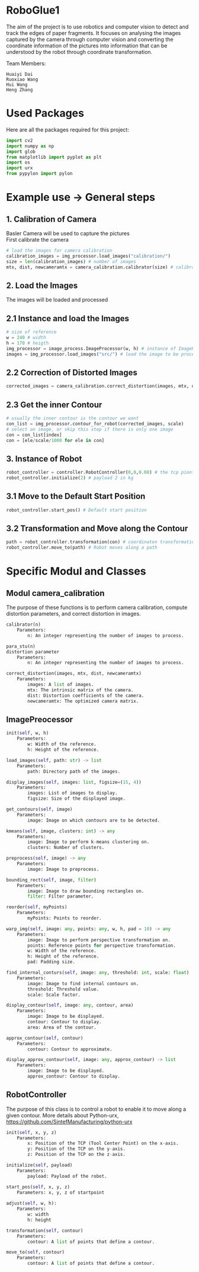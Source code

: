 # RoboGlue1
The aim of the project is to use robotics and computer vision to detect and track the edges of paper fragments. It focuses on analysing the images captured by the camera through computer vision and converting the coordinate information of the pictures into information that can be understood by the robot through coordinate transformation.

Team Members:
```
Huaiyi Dai
Ruoxiao Wang
Hui Wang
Heng Zhang
```

# Used Packages
Here are all the packages required for this project:
```python
import cv2
import numpy as np
import glob
from matplotlib import pyplot as plt
import os
import urx
from pypylon import pylon
```

# Example use -> General steps 
## 1. Calibration of Camera
Basler Camera will be used to capture the pictures  
First calibrate the camera
```python
# load the images for camera calibration
calibration_images = img_processor.load_images("calibration/")
size = len(calibration_images) # number of images
mtx, dist, newcameramtx = camera_calibration.calibrator(size) # calibration parameters
```

## 2. Load the Images 
The images will be loaded and processed
## 2.1 Instance and load the Images
```python
# size of reference
w = 240 # width
h = 170 # heigth
img_processor = image_process.ImageProcessor(w, h) # instance of ImageProcesser()
images = img_processor.load_images("src/") # load the image to be processed
```
## 2.2 Correction of Distorted Images
```python
corrected_images = camera_calibration.correct_distortion(images, mtx, dist, newcameramtx)
```

## 2.3 Get the inner Contour
```python
# usually the inner contour is the contour we want
con_list = img_processor.contour_for_robot(corrected_images, scale)
# select an image, or skip this step if there is only one image
con = con_list[index]
con = [ele/scale/1000 for ele in con]
```

## 3. Instance of Robot
```python
robot_controller = controller.RobotController(0,0,0.08) # the tcp piont (0, 0, 0.08) in metre
robot_controller.initialize(2) # payload 2 in kg
```
## 3.1 Move to the Default Start Position
```python
robot_controller.start_pos() # Default start position
```

## 3.2 Transformation and Move along the Contour
```python
path = robot_controller.transformation(con) # coordinaten transformation from image to robot
robot_controller.move_to(path) # Robot moves along a path
```


# Specific Modul and Classes
## Modul camera_calibration
The purpose of these functions is to perform camera calibration, compute distortion parameters, and correct distortion in images.
```python
calibrator(n)
    Parameters:
        n: An integer representing the number of images to process.

para_stu(n)
distortion parameter
    Parameters:
        n: An integer representing the number of images to process.

correct_distortion(images, mtx, dist, newcameramtx)
    Parameters:
        images: A list of images.
        mtx: The intrinsic matrix of the camera.
        dist: Distortion coefficients of the camera.
        newcameramtx: The optimized camera matrix.
```

## ImagePreocessor
```python
init(self, w, h)
    Parameters:
        w: Width of the reference.
        h: Height of the reference.

load_images(self, path: str) -> list
    Parameters:
        path: Directory path of the images.

display_images(self, images: list, figsize=(15, 4))
    Parameters:
        images: List of images to display.
        figsize: Size of the displayed image.

get_contours(self, image)
    Parameters:
        image: Image on which contours are to be detected.

kmeans(self, image, clusters: int) -> any
    Parameters:
        image: Image to perform k-means clustering on.
        clusters: Number of clusters.

preprocess(self, image) -> any
    Parameters:
        image: Image to preprocess.

bounding_rect(self, image, filter)
    Parameters:
        image: Image to draw bounding rectangles on.
        filter: Filter parameter.

reorder(self, myPoints)
    Parameters:
        myPoints: Points to reorder.

warp_img(self, image: any, points: any, w, h, pad = 10) -> any
    Parameters:
        image: Image to perform perspective transformation on.
        points: Reference points for perspective transformation.
        w: Width of the reference.
        h: Height of the reference.
        pad: Padding size.

find_internal_conturs(self, image: any, threshold: int, scale: float)
    Parameters:
        image: Image to find internal contours on.
        threshold: Threshold value.
        scale: Scale factor.

display_contour(self, image: any, contour, area)
    Parameters:
        image: Image to be displayed.
        contour: Contour to display.
        area: Area of the contour.

approx_contour(self, contour)
    Parameters:
        contour: Contour to approximate.

display_approx_contour(self, image: any, approx_contour) -> list
    Parameters:
        image: Image to be displayed.
        approx_contour: Contour to display.

```

## RobotController
The purpose of this class is to control a robot to enable it to move along a given contour.
More details about Python-urx, https://github.com/SintefManufacturing/python-urx
```python
init(self, x, y, z)
    Parameters:
        x: Position of the TCP (Tool Center Point) on the x-axis.
        y: Position of the TCP on the y-axis.
        z: Position of the TCP on the z-axis.

initialize(self, payload)
    Parameters:
        payload: Payload of the robot.

start_pos(self, x, y, z)
    Parameters: x, y, z of startpoint
    
adjust(self, w, h):
    Parameters:
        w: width
        h: height

transformation(self, contour)
    Parameters:
        contour: A list of points that define a contour.

move_to(self, contour)
    Parameters:
        contour: A list of points that define a contour.


```



